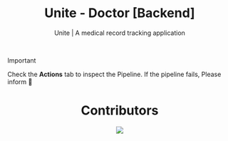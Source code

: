 
<h1 align="center">Unite - Doctor [Backend]</h1>
<p align="center">Unite | A medical record tracking application</p> 

<br>


<div align="center">
  

</div>

> [!IMPORTANT]
> Check the **Actions** tab to inspect the Pipeline. If the pipeline fails, Please inform 🙌


<h1 align="center">Contributors</h1>

<div align="center">
  
<a href="https://github.com/Dune-Global/unite-doctor-backend/graphs/contributors">
  <img src="https://contrib.rocks/image?repo=Dune-Global/unite-doctor-backend" />
</a>
</div>

